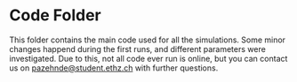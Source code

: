 # Code Folder 
This folder contains the main code used for all the simulations.
Some minor changes happend during the first runs, and different parameters were investigated.
Due to this, not all code ever run is online, but you can contact us on pazehnde@student.ethz.ch with further questions.
